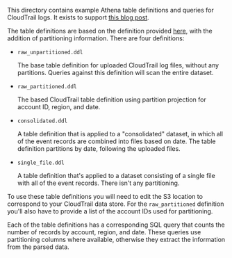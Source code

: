 This directory contains example Athena table definitions and queries for CloudTrail logs.
It exists to support [this blog post](https://chariotsolutions.com/blog/post/rightsizing-data-for-athena/).

The table definitions are based on the definition provided [here](https://docs.aws.amazon.com/athena/latest/ug/cloudtrail-logs.html),
with the addition of partitioning information. There are four definitions:

* `raw_unpartitioned.ddl`

  The base table definition for uploaded CloudTrail log files, without any partitions.
  Queries against this definition will scan the entire dataset.

* `raw_partitioned.ddl`

  The based CloudTrail table definition using partition projection for account ID,
  region, and date. 
  
* `consolidated.ddl`

  A table definition that is applied to a "consolidated" dataset, in which all of the
  event records are combined into files based on date. The table definition partitions
  by date, following the uploaded files.

* `single_file.ddl`

  A table definition that's applied to a dataset consisting of a single file with all
  of the event records. There isn't any partitioning.

To use these table definitions you will need to edit the S3 location to correspond to
your CloudTrail data store. For the `raw_partitioned` definition you'll also have to
provide a list of the account IDs used for partitioning.

Each of the table definitions has a corresponding SQL query that counts the number of
records by account, region, and date. These queries use partitioning columns where
available, otherwise they extract the information from the parsed data.
